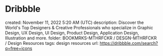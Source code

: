 # Dribbble

created: November 11, 2022 5:20 AM (UTC)
description: Discover the World's Top Designers & Creative Professionals who specialize in Graphic Design, UX Design, UI Design, Product Design, Application Design, Illustration and more.
folder: BOOKMRKS-MTHRFCKR / DESGN-MTHRFCKR / Design Resources
tags: design resources
url: https://dribbble.com/search?q=free+icons